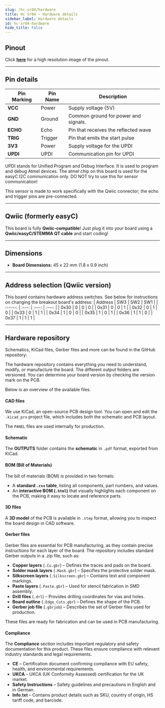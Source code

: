 ```yaml
---  
slug: /hc-sr04/hardware  
title: Hc Sr04 – Hardware details
sidebar_label: Hardware details
id: hc-sr04-hardware  
hide_title: False  
---
```


## Pinout

<CenteredImage src="/img/hc-sr04/hc-sr04_pinout.png" alt="Pinout" />

Click [**here**](/img/hc-sr04/hc-sr04_pinout.png) for a high resolution image of the pinout.

---

## Pin details

| Pin Marking | Pin Name | Description                                     |
| ----------- | -------- | ----------------------------------------------- |
| **VCC**     | Power    | Supply voltage (5V)                             |
| **GND**     | Ground   | Common ground for power and signals.            |
| **ECHO**    | Echo     | Pin that receives the reflected wave            |
| **TRIG**    | Trigger  | Pin that emits the start pulse                  |
| **3V3**     | Power    | Supply voltage for the UPDI                     |
| **UPDI**    | UPDI     | Communication pin for UPDI                      |

<WarningBox>UPDI stands for Unified Program and Debug Interface. It is used to program and debug Atmel devices. The atmel chip on this board is used for the easyC I2C communication only. DO NOT try to use this for sensor communication!</WarningBox>

<InfoBox> This sensor is made to work specifically with the Qwiic connector; the echo and trigger pins are pre-connected. </InfoBox>

---

## Qwiic (formerly easyC)

<CenteredImage src="/img/easyc_transparent.png" alt="EasyC/qwiic cable" width="550px" />
 
<InfoBox> This board is fully **Qwiic-compatible**! Just plug it into your board using a **Qwiic/easyC/STEMMA QT cable** and start coding! </InfoBox>

<QuickLink 
  title="Qwiic (formerly easyC) details and specifications" 
  description="Learn about hardware specifications, compatibility, and usage of the Qwiic connector." 
  url="/qwiic" 
/>

---

## Dimensions

- **Board Dimensions:** 45 x 22 mm (1.8 x 0.9 inch)

---

## Address selection (Qwiic version)
This board contains hardware address switches. See below for instructions on changing the breakout board's address:
<CenteredImage src="/img/hc-sr04/333001_address.jpg" alt="Pinout" width="500px" />
| Address |  SW3  |  SW2  |  SW1  |
| :-----: | :---: | :---: | :---: |
|  0x30   |   0   |   0   |   0   |
|  0x31   |   0   |   0   |   1   |
|  0x32   |   0   |   1   |   0   |
|  0x33   |   0   |   1   |   1   |
|  0x34   |   1   |   0   |   0   |
|  0x35   |   1   |   0   |   1   |
|  0x36   |   1   |   1   |   0   |
|  0x37   |   1   |   1   |   1   |

---

## Hardware repository

Schematics, KiCad files, Gerber files and more can be found in the GitHub repository:

<QuickLink 
  title="Ultrasonic sensor with easyC Hardware design" 
  description="GitHub hardware repository for this product"
  url="https://github.com/SolderedElectronics/Ultrasonic-sensor-with-easyC-hardware-design" 
/> 

The hardware repository contains everything you need to understand, modify, or manufacture the board. The different output folders are versioned. You can determine your board version by checking the version mark on the PCB.

Below is an overview of the available files.  

#### CAD files

We use KiCad, an open-source PCB design tool. You can open and edit the `.kicad_pro` project file, which includes both the schematic and PCB layout.  

The `PANEL` files are used internally for production.  

#### Schematic

The **OUTPUTS** folder contains the **schematic** in `.pdf` format, exported from KiCad.

#### BOM (Bill of Materials)

The bill of materials (BOM) is provided in two formats:  

- A **standard `.csv` table**, listing all components, part numbers, and values.  
- An **interactive BOM (`.html`)** that visually highlights each component on the PCB, making it easy to locate and reference parts.  

#### 3D files

A **3D model** of the PCB is available in `.step` format, allowing you to inspect the board design in CAD software.  

#### Gerber files 

Gerber files are essential for PCB manufacturing, as they contain precise instructions for each layer of the board. The repository includes standard Gerber outputs in a .zip file, such as:  

- **Copper layers** (`.Cu.gbr`) – Defines the traces and pads on the board.  
- **Solder mask layers** (`.Mask.gbr`) – Specifies the protective solder mask.  
- **Silkscreen layers** (`.Silkscreen.gbr`) – Contains text and component markings.  
- **Paste layers** (`.Paste.gbr`) – Used for stencil fabrication in SMD assembly.  
- **Drill files** (`.drl`) – Provides drilling coordinates for vias and holes.  
- **Board outline** (`.Edge_Cuts.gbr`) – Defines the shape of the PCB.  
- **Gerber job file** (`.gbrjob`) – Describes the set of Gerber files used for production.  

These files are ready for fabrication and can be used in PCB manufacturing.

#### Compliance

The **Compliance** section includes important regulatory and safety documentation for this product. These files ensure compliance with relevant industry standards and legal requirements.

- **CE** – Certification document confirming compliance with EU safety, health, and environmental requirements.  
- **UKCA** – UKCA (UK Conformity Assessed) certification for the UK market.  
- **Safety Instructions** – Safety guidelines and precautions in English and in German.
- **Info.txt** – Contains product details such as SKU, country of origin, HS tariff code, and barcode.